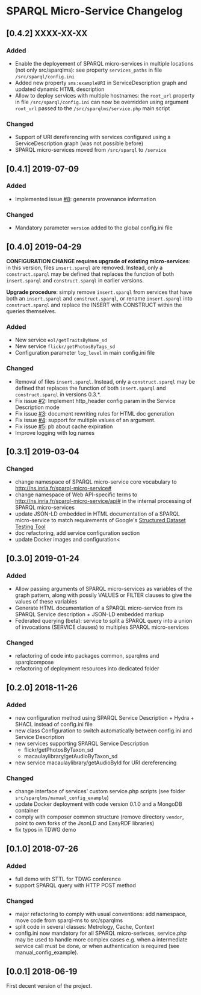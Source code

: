 # SPARQL Micro-Service Changelog


## [0.4.2] XXXX-XX-XX

### Added
- Enable the deployement of SPARQL micro-services in multiple locations (not only src/sparqlms): see property `services_paths` in file `/src/sparql/config.ini`
- Added new property `sms:exampleURI` in ServiceDescription graph and updated dynamic HTML description
- Allow to deploy services with multiple hostnames: the `root_url` property in file `/src/sparql/config.ini` can now be overridden using argument `root_url` passed to the `/src/sparqlms/service.php` main script

### Changed
- Support of URI dereferencing with services configured using a ServiceDescription graph (was not possible before)
- SPARQL micro-services moved from `/src/sparql` to `/service`


## [0.4.1] 2019-07-09

### Added
- Implemented issue [#8](https://github.com/frmichel/sparql-micro-service/issues/8): generate provenance information

### Changed
- Mandatory parameter `version` added to the global config.ini file


## [0.4.0] 2019-04-29

**CONFIGURATION CHANGE requires upgrade of existing micro-services**: in this version, files `insert.sparql` are removed. Instead, only a `construct.sparql` may be defined that replaces the function of both `insert.sparql` and `construct.sparql` in earlier versions.

**Upgrade procedure**: simply remove `insert.sparql` from services that have both an `insert.sparql` and `construct.sparql`, or rename `insert.sparql` into `construct.sparql` and replace the INSERT with CONSTRUCT within the queries themselves.

### Added
- New service `eol/getTraitsByName_sd`
- New service `flickr/getPhotosByTags_sd`
- Configuration parameter `log_level` in main config.ini file

### Changed
- Removal of files `insert.sparql`. Instead, only a `construct.sparql` may be defined that replaces the function of both `insert.sparql` and `construct.sparql` in versions 0.3.*.
- Fix issue [#2](https://github.com/frmichel/sparql-micro-service/issues/2): Implement http_header config param in the Service Description mode
- Fix issue [#3](https://github.com/frmichel/sparql-micro-service/issues/3): document rewriting rules for HTML doc generation
- Fix issue [#4](https://github.com/frmichel/sparql-micro-service/issues/4): support for multiple values of an argument. 
- Fix issue [#5](https://github.com/frmichel/sparql-micro-service/issues/5): pb about cache expiration
- Improve logging with log names


## [0.3.1] 2019-03-04

### Changed
- change namespace of SPARQL micro-service core vocabulary to http://ns.inria.fr/sparql-micro-service#
- change namespace of Web API-specific terms to http://ns.inria.fr/sparql-micro-service/api# in the internal processing of SPARQL micro-services
- update JSON-LD embedded in HTML documentation of a SPARQL micro-service to match requirements of Google's [Structured Dataset Testing Tool](https://search.google.com/structured-data/testing-tool)  
- doc refactoring, add service configuration section
- update Docker images and configuration<


## [0.3.0] 2019-01-24

### Added
- Allow passing arguments of SPARQL micro-services as variables of the graph pattern, along with possily VALUES or FILTER clauses to give the values of these variables
- Generate HTML documentation of a SPARQL micro-service from its SPARQL Service description + JSON-LD embedded markup
- Federated querying (beta): service to split a SPARQL query into a union of invocations (SERVICE clauses) to multiples SPARQL micro-services

### Changed
- refactoring of code into packages common, sparqlms and sparqlcompose
- refactoring of deployment resources into dedicated folder


## [0.2.0] 2018-11-26

### Added
- new configuration method using SPARQL Service Description + Hydra + SHACL instead of config.ini file
- new class Configuration to switch automatically between config.ini and Service Description
- new services supporting SPARQL Service Description 
    - flickr/getPhotosByTaxon_sd
    - macaulaylibrary/getAudioByTaxon_sd
- new service macaulaylibrary/getAudioById for URI dereferencing

### Changed
- change interface of services' custom service.php scripts (see folder `src/sparqlms/manual_config_example`)
- update Docker deployment with code version 0.1.0 and a MongoDB container
- comply with composer common structure (remove directory `vendor`, point to own forks of the JsonLD and EasyRDF libraries)
- fix typos in TDWG demo


## [0.1.0] 2018-07-26

### Added
- full demo with STTL for TDWG conference
- support SPARQL query with HTTP POST method

### Changed
- major refactoring to comply with usual conventions: add namespace, move code from sparql-ms to src/sparqlms
- split code in several classes: Metrology, Cache, Context
- config.ini now mandatory for all SPARQL micro-serivces, service.php may be used to handle more complex cases e.g. when a intermediate service call must be done, or when authentication is required (see manual_config_example).


## [0.0.1] 2018-06-19

First decent version of the project.
